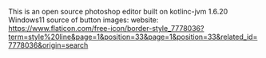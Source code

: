This is an open source photoshop editor built on
kotlinc-jvm 1.6.20
Windows11 
source of button images: website: https://www.flaticon.com/free-icon/border-style_7778036?term=style%20line&page=1&position=33&page=1&position=33&related_id=7778036&origin=search
